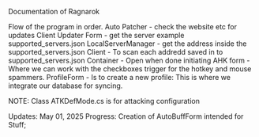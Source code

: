 Documentation of Ragnarok

Flow of the program in order.
Auto Patcher - check the website etc for updates
Client Updater Form - get the server example supported_servers.json 
LocalServerManager - get the address inside the supported_servers.json
Client -  To scan each addredd saved in to supported_servers.json
Container - Open when done initiating
AHK form - Where we can work with the checkboxes trigger for the hotkey and mouse spammers.
ProfileForm - Is to create a new profile: This is where we integrate our database for syncing.

NOTE: Class ATKDefMode.cs is for attacking configuration

Updates:
May 01, 2025
Progress: Creation of AutoBuffForm intended for Stuff;
